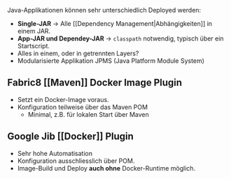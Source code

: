 Java-Applikationen können sehr unterschiedlich Deployed werden:
- **Single-JAR** -> Alle [[Dependency Management|Abhängigkeiten]] in einem JAR.
- **App-JAR und Dependey-JAR** -> `classpath` notwendig, typisch über ein Startscript.
- Alles in einem, oder in getrennten Layers?
- Modularisierte Applikation JPMS (Java Platform Module System)

## Fabric8 [[Maven]] Docker Image Plugin
- Setzt ein Docker-Image voraus.
- Konfiguration teilweise über das Maven POM
	- Minimal, z.B. für lokalen Start über Maven

## Google Jib [[Docker]] Plugin
- Sehr hohe Automatisation
- Konfiguration ausschliesslich über POM.
- Image-Build und Deploy **auch ohne** Docker-Runtime möglich.